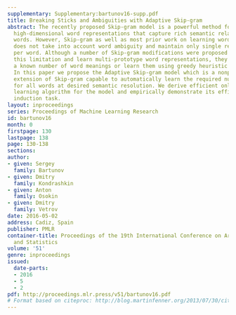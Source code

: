 ```yaml
---
supplementary: Supplementary:bartunov16-supp.pdf
title: Breaking Sticks and Ambiguities with Adaptive Skip-gram
abstract: The recently proposed Skip-gram model is a powerful method for learning
  high-dimensional word representations that capture rich semantic relationships between
  words. However, Skip-gram as well as most prior work on learning word representations
  does not take into account word ambiguity and maintain only single representation
  per word. Although a number of Skip-gram modifications were proposed to overcome
  this limitation and learn multi-prototype word representations, they either require
  a known number of word meanings or learn them using greedy heuristic approaches.
  In this paper we propose the Adaptive Skip-gram model which is a nonparametric Bayesian
  extension of Skip-gram capable to automatically learn the required number of representations
  for all words at desired semantic resolution. We derive efficient online variational
  learning algorithm for the model and empirically demonstrate its efficiency on word-sense
  induction task.
layout: inproceedings
series: Proceedings of Machine Learning Research
id: bartunov16
month: 0
firstpage: 130
lastpage: 138
page: 130-138
sections: 
author:
- given: Sergey
  family: Bartunov
- given: Dmitry
  family: Kondrashkin
- given: Anton
  family: Osokin
- given: Dmitry
  family: Vetrov
date: 2016-05-02
address: Cadiz, Spain
publisher: PMLR
container-title: Proceedings of the 19th International Conference on Artificial Intelligence
  and Statistics
volume: '51'
genre: inproceedings
issued:
  date-parts:
  - 2016
  - 5
  - 2
pdf: http://proceedings.mlr.press/v51/bartunov16.pdf
# Format based on citeproc: http://blog.martinfenner.org/2013/07/30/citeproc-yaml-for-bibliographies/
---
```


